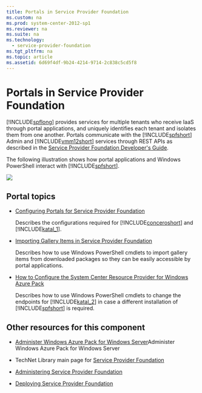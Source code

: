 ```yaml
---
title: Portals in Service Provider Foundation
ms.custom: na
ms.prod: system-center-2012-sp1
ms.reviewer: na
ms.suite: na
ms.technology: 
  - service-provider-foundation
ms.tgt_pltfrm: na
ms.topic: article
ms.assetid: 6d69f4df-9b24-4214-9714-2c838c5cd5f8
---
```

# Portals in Service Provider Foundation
[!INCLUDE[spflong](./Token/spflong_md.md)] provides services for multiple tenants who receive IaaS through portal applications, and uniquely identifies each tenant and isolates them from one another. Portals communicate with the [!INCLUDE[spfshort](./Token/spfshort_md.md)] Admin and [!INCLUDE[vmm12short](./Token/vmm12short_md.md)] services through REST APIs as described in the [Service Provider Foundation Developer's Guide](http://go.microsoft.com/fwlink/p/?LinkID=263700).

The following illustration shows how portal applications and Windows PowerShell interact with [!INCLUDE[spfshort](./Token/spfshort_md.md)].

![](/Image/Orch2012SP1_SPF_Portals.gif)

## Portal topics

-   [Configuring Portals for Service Provider Foundation](./Configuring-Portals-for-Service-Provider-Foundation.md)

    Describes the configurations required for [!INCLUDE[conceroshort](./Token/conceroshort_md.md)] and [!INCLUDE[katal_1](./Token/katal_1_md.md)].

-   [Importing Gallery Items in Service Provider Foundation](./Importing-Gallery-Items-in-Service-Provider-Foundation.md)

    Describes how to use Windows PowerShell cmdlets to import gallery items from downloaded packages so they can be easily accessible by portal applications.

-   [How to Configure the System Center Resource Provider for Windows Azure Pack](./How-to-Configure-the-System-Center-Resource-Provider-for-Windows-Azure-Pack.md)

    Describes how to use Windows PowerShell cmdlets to change the endpoints for [!INCLUDE[katal_2](./Token/katal_2_md.md)] in case a different installation of [!INCLUDE[spfshort](./Token/spfshort_md.md)] is required.

## Other resources for this component

-   [Administer Windows Azure Pack for Windows Server](assetId:///7fd779ae-979f-46c0-bfe7-d375f172c065)Administer Windows Azure Pack for Windows Server

-   TechNet Library main page for [Service Provider Foundation](./Service-Provider-Foundation.md)

-   [Administering Service Provider Foundation](./Administering-Service-Provider-Foundation.md)

-   [Deploying Service Provider Foundation](./Deploying-Service-Provider-Foundation.md)


